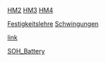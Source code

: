 [HM2](https://ms914.github.io/HM_test/HM2_Formelsammlung.html) [HM3](https://ms914.github.io/HM_test/HM3_Formelsammlung.html) [HM4](https://ms914.github.io/HM_test/HM4_Formelsammlung.html)

[Festigkeitslehre](https://ms914.github.io/HM_test/Festigkeitslehre.html)     [Schwingungen](https://ms914.github.io/HM_test/Schwingungen.html)

[link](https://ms914.github.io/HM_test/index.html)

[SOH_Battery](https://ms914.github.io/HM_test/SOH_sodium_battery.html)

